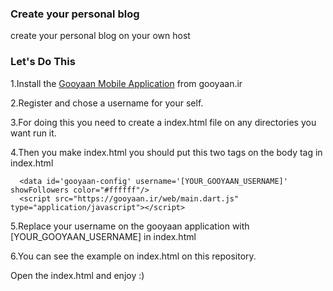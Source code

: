 ### Create your personal blog
create your personal blog on your own host

### Let's Do This

1.Install the [Gooyaan Mobile Application](http://gooyaan.ir) from gooyaan.ir

2.Register and chose a username for your self.

3.For doing this you need to create a index.html file on any directories you want run it.

4.Then you make index.html you should put this two tags on the body tag in index.html

```
  <data id='gooyaan-config' username='[YOUR_GOOYAAN_USERNAME]' showFollowers color="#ffffff"/>
  <script src="https://gooyaan.ir/web/main.dart.js" type="application/javascript"></script>
```

5.Replace your username on the gooyaan application with [YOUR_GOOYAAN_USERNAME] in index.html

6.You can see the example on index.html on this repository.

Open the index.html and enjoy :)
